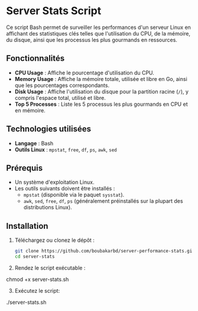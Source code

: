 # Server Stats Script

Ce script Bash permet de surveiller les performances d'un serveur Linux en affichant des statistiques clés telles que l'utilisation du CPU, de la mémoire, du disque, ainsi que les processus les plus gourmands en ressources.

## Fonctionnalités

- **CPU Usage** : Affiche le pourcentage d'utilisation du CPU.
- **Memory Usage** : Affiche la mémoire totale, utilisée et libre en Go, ainsi que les pourcentages correspondants.
- **Disk Usage** : Affiche l'utilisation du disque pour la partition racine (`/`), y compris l'espace total, utilisé et libre.
- **Top 5 Processes** : Liste les 5 processus les plus gourmands en CPU et en mémoire.

## Technologies utilisées

- **Langage** : Bash
- **Outils Linux** : `mpstat`, `free`, `df`, `ps`, `awk`, `sed`

## Prérequis

- Un système d'exploitation Linux.
- Les outils suivants doivent être installés :
  - `mpstat` (disponible via le paquet `sysstat`).
  - `awk`, `sed`, `free`, `df`, `ps` (généralement préinstallés sur la plupart des distributions Linux).

## Installation

1. Téléchargez ou clonez le dépôt :
   ```bash
   git clone https://github.com/boubakarbd/server-performance-stats.git
   cd server-stats

2. Rendez le script exécutable :

chmod +x server-stats.sh

3. Exécutez le script:

./server-stats.sh